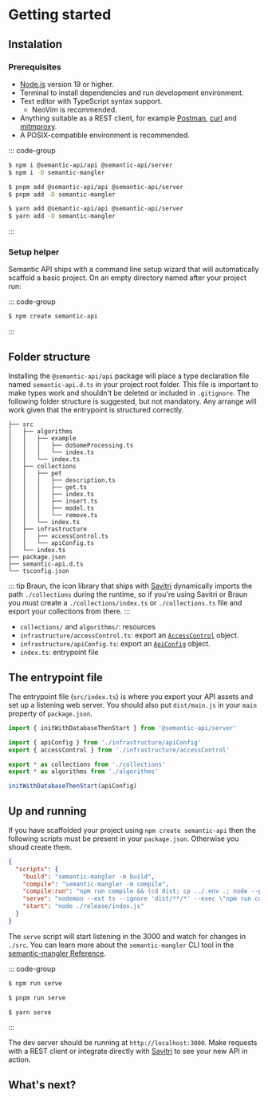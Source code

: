 # Getting started

## Instalation

### Prerequisites

- [Node.js](https://nodejs.org) version 19 or higher.
- Terminal to install dependencies and run development environment.
- Text editor with TypeScript syntax support.
    - NeoVim is recommended.
- Anything suitable as a REST client, for example [Postman](https://www.postman.com/), [curl](https://curl.se/) and [mitmproxy](https://mitmproxy.org/).
- A POSIX-compatible environment is recommended.

::: code-group

```sh [npm]
$ npm i @semantic-api/api @semantic-api/server
$ npm i -D semantic-mangler
```

```sh [pnpm]
$ pnpm add @semantic-api/api @semantic-api/server
$ pnpm add -D semantic-mangler
```

```sh [yarn]
$ yarn add @semantic-api/api @semantic-api/server
$ yarn add -D semantic-mangler
```

:::

### Setup helper

Semantic API ships with a command line setup wizard that will automatically scaffold a basic project. On an empty directory named after your project run:

::: code-group

```sh [npm]
$ npm create semantic-api
```

:::

##  Folder structure

Installing the `@semantic-api/api` package will place a type declaration file named `semantic-api.d.ts` in your project root folder. This file is important to make types work and shouldn't be deleted or included in `.gitignore`. The following folder structure is suggested, but not mandatory. Any arrange will work given that the entrypoint is structured correctly.

```
├── src
│   ├── algorithms
│   │   ├── example
│   │   │   ├── doSomeProcessing.ts
│   │   │   └── index.ts
│   │   └── index.ts
│   ├── collections
│   │   ├── pet
│   │   │   ├── description.ts
│   │   │   ├── get.ts
│   │   │   ├── index.ts
│   │   │   ├── insert.ts
│   │   │   ├── model.ts
│   │   │   └── remove.ts
│   │   └── index.ts
│   ├── infrastructure
│   │   ├── accessControl.ts
│   │   └── apiConfig.ts
│   └── index.ts
├── package.json
├── semantic-api.d.ts
└── tsconfig.json
```

::: tip
Braun, the icon library that ships with [Savitri](https://savitriframework.github.io/docs/) dynamically imports the path `./collections` during the runtime, so if you're using Savitri or Braun you must create a `./collections/index.ts` or `./collections.ts` file and export your collections from there.
:::

- `collections/` and `algorithms/`: resources
- `infrastructure/accessControl.ts`: export an [`AccessControl`](/access-control/#accesscontrol) object.
- `infrastructure/apiConfig.ts`: export an [`ApiConfig`]() object.
- `index.ts`: entrypoint file

## The entrypoint file

The entrypoint file (`src/index.ts`) is where you export your API assets and set up a listening web server. You should also put `dist/main.js` in your `main` property of `package.json`.

```typescript
import { initWithDatabaseThenStart } from '@semantic-api/server'

import { apiConfig } from './infrastructure/apiConfig'
export { accessControl } from './infrastructure/accessControl'

export * as collections from './collections'
export * as algorithms from './algorithms'

initWithDatabaseThenStart(apiConfig)
```

## Up and running

If you have scaffolded your project using `npm create semantic-api` then the following scripts must be present in your `package.json`. Otherwise you shoud create them.

```json
{
  "scripts": {
    "build": "semantic-mangler -m build",
    "compile": "semantic-mangler -m compile",
    "compile:run": "npm run compile && (cd dist; cp ../.env .; node --preserve-symlinks index.js)",
    "serve": "nodemon --ext ts --ignore 'dist/**/*' --exec \"npm run compile:run\"",
    "start": "node ./release/index.js"
  }
}
```

The `serve` script will start listening in the 3000 and watch for changes in `./src`. You can learn more about the `semantic-mangler` CLI tool in the [semantic-mangler Reference]().

::: code-group

```sh [npm]
$ npm run serve
```

```sh [pnpm]
$ pnpm run serve
```

```sh [yarn]
$ yarn serve
```

:::

The dev server should be running at `http://localhost:3000`. Make requests with a REST client or integrate directly with [Savitri]() to see your new API in action.

## What's next?
